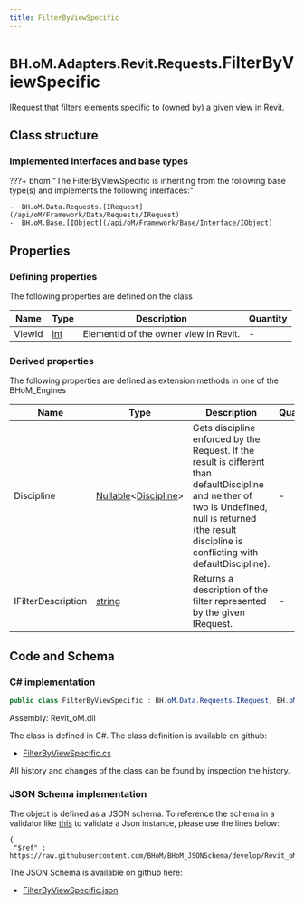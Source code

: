 ```yaml
---
title: FilterByViewSpecific
---
```


# <small>BH.oM.Adapters.Revit.Requests.</small>**FilterByViewSpecific**

IRequest that filters elements specific to (owned by) a given view in Revit.

## Class structure

### Implemented interfaces and base types

???+ bhom "The FilterByViewSpecific is inheriting from the following base type(s) and implements the following interfaces:"

    -  BH.oM.Data.Requests.[IRequest](/api/oM/Framework/Data/Requests/IRequest)
    -  BH.oM.Base.[IObject](/api/oM/Framework/Base/Interface/IObject)


## Properties



### Defining properties

The following properties are defined on the class

| Name             | Type             | Description      | Quantity         |
|------------------|------------------|------------------|------------------|
| ViewId | [int](https://learn.microsoft.com/en-us/dotnet/api/System.Int32?view=netstandard-2.0) | ElementId of the owner view in Revit. | - |


### Derived properties

The following properties are defined as extension methods in one of the BHoM_Engines

| Name             | Type             | Description      | Quantity         | Engine           |
|------------------|------------------|------------------|------------------|------------------|
| Discipline | [Nullable](https://learn.microsoft.com/en-us/dotnet/api/System.Nullable-1?view=netstandard-2.0)&lt;[Discipline](/api/oM/Adapter/Adapters/Revit/Enums/Discipline)&gt; | Gets discipline enforced by the Request. If the result is different than defaultDiscipline and neither of two is Undefined, null is returned (the result discipline is conflicting with defaultDiscipline). | - | Revit_Engine |
| IFilterDescription | [string](https://learn.microsoft.com/en-us/dotnet/api/System.String?view=netstandard-2.0) | Returns a description of the filter represented by the given IRequest. | - | Revit_Engine |


## Code and Schema

### C# implementation

``` C# title="C#"
public class FilterByViewSpecific : BH.oM.Data.Requests.IRequest, BH.oM.Base.IObject
```

Assembly: Revit_oM.dll

The class is defined in C#. The class definition is available on github:

- [FilterByViewSpecific.cs](https://github.com/BHoM/Revit_Toolkit/blob/develop/Revit_oM/Requests\FilterByViewSpecific.cs)

All history and changes of the class can be found by inspection the history.
### JSON Schema implementation

The object is defined as a JSON schema. To reference the schema in a validator like [this](https://www.jsonschemavalidator.net/) to validate a Json instance, please use the lines below:

``` { .json .copy .select } title="JSON Schema"
{
 "$ref" : https://raw.githubusercontent.com/BHoM/BHoM_JSONSchema/develop/Revit_oM/Requests/FilterByViewSpecific.json}
```

The JSON Schema is available on github here:

- [FilterByViewSpecific.json](https://github.com/BHoM/BHoM_JSONSchema/blob/develop/Revit_oM/Requests/FilterByViewSpecific.json)
